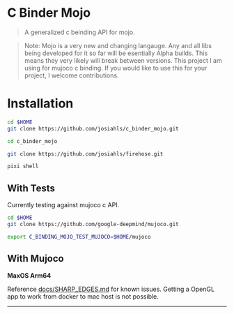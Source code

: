 # C Binder Mojo
> A generalized c beinding API for mojo.

> Note: Mojo is a very new and changing langauge. Any and all libs
being developed for it so far will be esentially Alpha builds. This means
they very likely will break between versions. This project I am using for mujoco c binding. If you would like to use this for your project, I welcome contributions.

# Installation

```bash
cd $HOME
git clone https://github.com/josiahls/c_binder_mojo.git

cd c_binder_mojo

git clone https://github.com/josiahls/firehose.git

pixi shell
```


## With Tests
Currently testing against mujoco c API.

```bash
cd $HOME
git clone https://github.com/google-deepmind/mujoco.git

export C_BINDING_MOJO_TEST_MUJOCO=$HOME/mujoco
```

## With Mujoco

**MaxOS Arm64**

Reference [docs/SHARP_EDGES.md](docs/SHARP_EDGES.md) for known issues. Getting a OpenGL app to work from docker to mac host is not possible.

---


